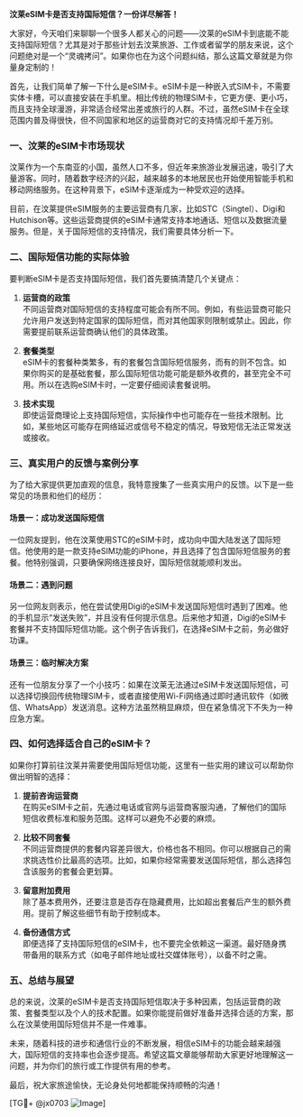 **汶莱eSIM卡是否支持国际短信？一份详尽解答！**

大家好，今天咱们来聊聊一个很多人都关心的问题——汶莱的eSIM卡到底能不能支持国际短信？尤其是对于那些计划去汶莱旅游、工作或者留学的朋友来说，这个问题绝对是一个“灵魂拷问”。如果你也在为这个问题纠结，那么这篇文章就是为你量身定制的！

首先，让我们简单了解一下什么是eSIM卡。eSIM卡是一种嵌入式SIM卡，不需要实体卡槽，可以直接安装在手机里。相比传统的物理SIM卡，它更方便、更小巧，而且支持全球漫游，非常适合经常出差或旅行的人群。不过，虽然eSIM卡在全球范围内普及得很快，但不同国家和地区的运营商对它的支持情况却千差万别。

### 一、汶莱的eSIM卡市场现状

汶莱作为一个东南亚的小国，虽然人口不多，但近年来旅游业发展迅速，吸引了大量游客。同时，随着数字经济的兴起，越来越多的本地居民也开始使用智能手机和移动网络服务。在这种背景下，eSIM卡逐渐成为一种受欢迎的选择。

目前，在汶莱提供eSIM服务的主要运营商有几家，比如STC（Singtel）、Digi和Hutchison等。这些运营商提供的eSIM卡通常支持本地通话、短信以及数据流量服务。但是，关于国际短信的支持情况，我们需要具体分析一下。

### 二、国际短信功能的实际体验

要判断eSIM卡是否支持国际短信，我们首先要搞清楚几个关键点：

1. **运营商的政策**  
   不同运营商对国际短信的支持程度可能会有所不同。例如，有些运营商可能只允许用户发送到特定国家的国际短信，而对其他国家则限制或禁止。因此，你需要提前联系运营商确认他们的具体政策。

2. **套餐类型**  
   eSIM卡的套餐种类繁多，有的套餐包含国际短信服务，而有的则不包含。如果你购买的是基础套餐，那么国际短信功能可能是额外收费的，甚至完全不可用。所以在选购eSIM卡时，一定要仔细阅读套餐说明。

3. **技术实现**  
   即使运营商理论上支持国际短信，实际操作中也可能存在一些技术限制。比如，某些地区可能存在网络延迟或信号不稳定的情况，导致短信无法正常发送或接收。

### 三、真实用户的反馈与案例分享

为了给大家提供更加直观的信息，我特意搜集了一些真实用户的反馈。以下是一些常见的场景和他们的经历：

#### 场景一：成功发送国际短信
一位网友提到，他在汶莱使用STC的eSIM卡时，成功向中国大陆发送了国际短信。他使用的是一款支持eSIM功能的iPhone，并且选择了包含国际短信服务的套餐。他特别强调，只要确保网络连接良好，国际短信就能顺利发出。

#### 场景二：遇到问题
另一位网友则表示，他在尝试使用Digi的eSIM卡发送国际短信时遇到了困难。他的手机显示“发送失败”，并且没有任何提示信息。后来他才知道，Digi的eSIM卡套餐并不支持国际短信功能。这个例子告诉我们，在选择eSIM卡之前，务必做好功课。

#### 场景三：临时解决方案
还有一位朋友分享了一个小技巧：如果在汶莱无法通过eSIM卡发送国际短信，可以选择切换回传统物理SIM卡，或者直接使用Wi-Fi网络通过即时通讯软件（如微信、WhatsApp）发送消息。这种方法虽然稍显麻烦，但在紧急情况下不失为一种应急方案。

### 四、如何选择适合自己的eSIM卡？

如果你打算前往汶莱并需要使用国际短信功能，这里有一些实用的建议可以帮助你做出明智的选择：

1. **提前咨询运营商**  
   在购买eSIM卡之前，先通过电话或官网与运营商客服沟通，了解他们的国际短信收费标准和服务范围。这样可以避免不必要的麻烦。

2. **比较不同套餐**  
   不同运营商提供的套餐内容差异很大，价格也各不相同。你可以根据自己的需求挑选性价比最高的选项。比如，如果你经常需要发送国际短信，那么选择包含该服务的套餐会更划算。

3. **留意附加费用**  
   除了基本费用外，还要注意是否存在隐藏费用，比如超出套餐后产生的额外费用。提前了解这些细节有助于控制成本。

4. **备份通信方式**  
   即便选择了支持国际短信的eSIM卡，也不要完全依赖这一渠道。最好随身携带备用的联系方式（如电子邮件地址或社交媒体账号），以备不时之需。

### 五、总结与展望

总的来说，汶莱的eSIM卡是否支持国际短信取决于多种因素，包括运营商的政策、套餐类型以及个人的技术配置。如果你能提前做好准备并选择合适的方案，那么在汶莱使用国际短信并不是一件难事。

未来，随着科技的进步和通信行业的不断发展，相信eSIM卡的功能会越来越强大，国际短信的支持率也会逐步提高。希望这篇文章能够帮助大家更好地理解这一问题，并为你们的旅行或工作提供有用的参考。

最后，祝大家旅途愉快，无论身处何地都能保持顺畅的沟通！

[TG💪+ @jx0703 ![Image](https://github.com/user-attachments/assets/dbca1d08-cadb-493c-b0ec-ad6f7a83f270)]